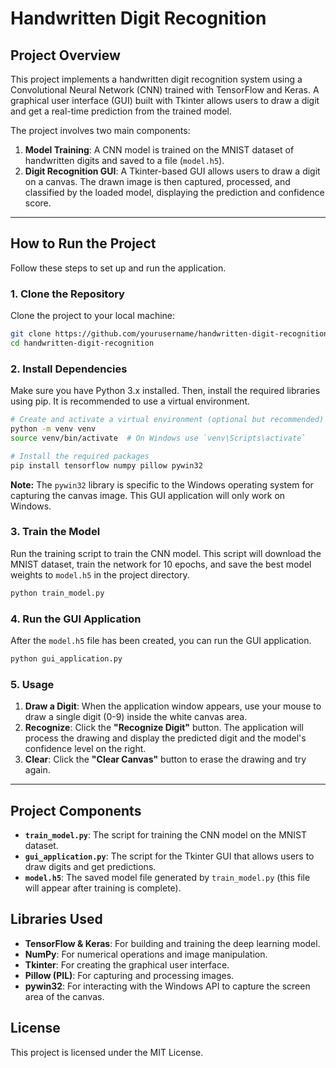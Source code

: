 # Handwritten Digit Recognition

## Project Overview
This project implements a handwritten digit recognition system using a Convolutional Neural Network (CNN) trained with TensorFlow and Keras. A graphical user interface (GUI) built with Tkinter allows users to draw a digit and get a real-time prediction from the trained model.

The project involves two main components:
1.  **Model Training**: A CNN model is trained on the MNIST dataset of handwritten digits and saved to a file (`model.h5`).
2.  **Digit Recognition GUI**: A Tkinter-based GUI allows users to draw a digit on a canvas. The drawn image is then captured, processed, and classified by the loaded model, displaying the prediction and confidence score.

---

## How to Run the Project

Follow these steps to set up and run the application.

### 1. Clone the Repository
Clone the project to your local machine:
```bash
git clone https://github.com/yourusername/handwritten-digit-recognition.git
cd handwritten-digit-recognition
```

### 2. Install Dependencies
Make sure you have Python 3.x installed. Then, install the required libraries using pip. It is recommended to use a virtual environment.

```bash
# Create and activate a virtual environment (optional but recommended)
python -m venv venv
source venv/bin/activate  # On Windows use `venv\Scripts\activate`

# Install the required packages
pip install tensorflow numpy pillow pywin32
```
**Note:** The `pywin32` library is specific to the Windows operating system for capturing the canvas image. This GUI application will only work on Windows.

### 3. Train the Model
Run the training script to train the CNN model. This script will download the MNIST dataset, train the network for 10 epochs, and save the best model weights to `model.h5` in the project directory.

```bash
python train_model.py
```

### 4. Run the GUI Application
After the `model.h5` file has been created, you can run the GUI application.

```bash
python gui_application.py
```

### 5. Usage
1.  **Draw a Digit**: When the application window appears, use your mouse to draw a single digit (0-9) inside the white canvas area.
2.  **Recognize**: Click the **"Recognize Digit"** button. The application will process the drawing and display the predicted digit and the model's confidence level on the right.
3.  **Clear**: Click the **"Clear Canvas"** button to erase the drawing and try again.

---

## Project Components
*   **`train_model.py`**: The script for training the CNN model on the MNIST dataset.
*   **`gui_application.py`**: The script for the Tkinter GUI that allows users to draw digits and get predictions.
*   **`model.h5`**: The saved model file generated by `train_model.py` (this file will appear after training is complete).

## Libraries Used
*   **TensorFlow & Keras**: For building and training the deep learning model.
*   **NumPy**: For numerical operations and image manipulation.
*   **Tkinter**: For creating the graphical user interface.
*   **Pillow (PIL)**: For capturing and processing images.
*   **pywin32**: For interacting with the Windows API to capture the screen area of the canvas.

## License
This project is licensed under the MIT License.
